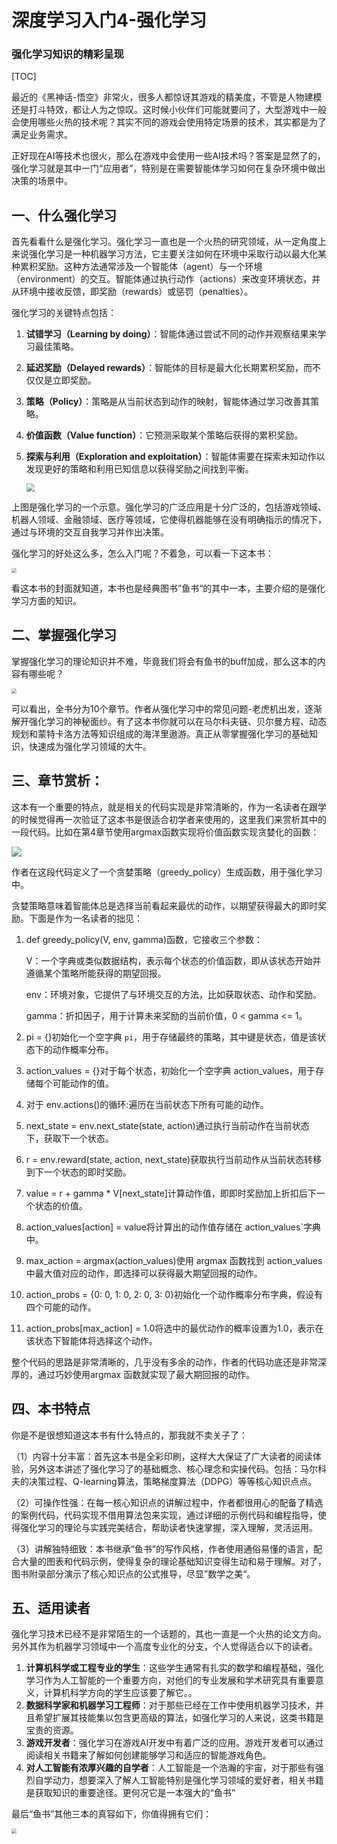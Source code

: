 # 深度学习入门4-强化学习

### 强化学习知识的精彩呈现



[TOC]

最近的《黑神话-悟空》非常火，很多人都惊讶其游戏的精美度，不管是人物建模还是打斗特效，都让人为之惊叹。这时候小伙伴们可能就要问了，大型游戏中一般会使用哪些火热的技术呢？其实不同的游戏会使用特定场景的技术，其实都是为了满足业务需求。

正好现在AI等技术也很火，那么在游戏中会使用一些AI技术吗？答案是显然了的，强化学习就是其中一门“应用者”，特别是在需要智能体学习如何在复杂环境中做出决策的场景中。

## 一、什么强化学习

首先看看什么是强化学习。强化学习一直也是一个火热的研究领域，从一定角度上来说强化学习是一种机器学习方法，它主要关注如何在环境中采取行动以最大化某种累积奖励。这种方法通常涉及一个智能体（agent）与一个环境（environment）的交互。智能体通过执行动作（actions）来改变环境状态，并从环境中接收反馈，即奖励（rewards）或惩罚（penalties）。

强化学习的关键特点包括：

1. **试错学习（Learning by doing）**：智能体通过尝试不同的动作并观察结果来学习最佳策略。

2. **延迟奖励（Delayed rewards）**：智能体的目标是最大化长期累积奖励，而不仅仅是立即奖励。

3. **策略（Policy）**：策略是从当前状态到动作的映射，智能体通过学习改善其策略。

4. **价值函数（Value function）**：它预测采取某个策略后获得的累积奖励。

5. **探索与利用（Exploration and exploitation）**：智能体需要在探索未知动作以发现更好的策略和利用已知信息以获得奖励之间找到平衡。

   

   <img src="强化学习示意.PNG" style="zoom:80%;" />

   

上图是强化学习的一个示意。强化学习的广泛应用是十分广泛的，包括游戏领域、机器人领域、金融领域、医疗等领域，它使得机器能够在没有明确指示的情况下，通过与环境的交互自我学习并作出决策。

强化学习的好处这么多，怎么入门呢？不着急，可以看一下这本书：

<img src="封一.jpg" style="zoom:50%;" />

看这本书的封面就知道，本书也是经典图书”鱼书“的其中一本，主要介绍的是强化学习方面的知识。



## 二、掌握强化学习

掌握强化学习的理论知识并不难，毕竟我们将会有鱼书的buff加成，那么这本的内容有哪些呢？

<img src="2.png" style="zoom:50%;" />



可以看出，全书分为10个章节。作者从强化学习中的常见问题-老虎机出发，逐渐解开强化学习的神秘面纱。有了这本书你就可以在马尔科夫链、贝尔曼方程、动态规划和蒙特卡洛方法等知识组成的海洋里遨游。真正从零掌握强化学习的基础知识，快速成为强化学习领域的大牛。



## 三、章节赏析：

这本有一个重要的特点，就是相关的代码实现是非常清晰的，作为一名读者在跟学的时候觉得再一次验证了这本书是很适合初学者来使用的，这里我们来赏析其中的一段代码。比如在第4章节使用argmax函数实现将价值函数实现贪婪化的函数：

![](3.png)

作者在这段代码定义了一个贪婪策略（greedy_policy）生成函数，用于强化学习中。

贪婪策略意味着智能体总是选择当前看起来最优的动作，以期望获得最大的即时奖励。下面是作为一名读者的拙见：

1. def greedy_policy(V, env, gamma)函数，它接收三个参数：

   V：一个字典或类似数据结构，表示每个状态的价值函数，即从该状态开始并遵循某个策略所能获得的期望回报。

   env：环境对象，它提供了与环境交互的方法，比如获取状态、动作和奖励。

   gamma：折扣因子，用于计算未来奖励的当前价值，0 < gamma <= 1。

2. pi = {}初始化一个空字典 `pi`，用于存储最终的策略，其中键是状态，值是该状态下的动作概率分布。

3. action_values = {}对于每个状态，初始化一个空字典 action_values，用于存储每个可能动作的值。

4. 对于 env.actions()的循环:遍历在当前状态下所有可能的动作。

5. next_state = env.next_state(state, action)通过执行当前动作在当前状态下，获取下一个状态。

6. r = env.reward(state, action, next_state)获取执行当前动作从当前状态转移到下一个状态的即时奖励。

7. value = r + gamma * V[next_state]计算动作值，即即时奖励加上折扣后下一个状态的价值。

8. action_values[action] = value将计算出的动作值存储在 action_values`字典中。

9. max_action = argmax(action_values)使用 argmax 函数找到 action_values 中最大值对应的动作，即选择可以获得最大期望回报的动作。

10. action_probs = {0: 0, 1: 0, 2: 0, 3: 0}初始化一个动作概率分布字典，假设有四个可能的动作。

11. action_probs[max_action] = 1.0将选中的最优动作的概率设置为1.0，表示在该状态下智能体将选择这个动作。

整个代码的思路是非常清晰的，几乎没有多余的动作，作者的代码功底还是非常深厚的，通过巧妙使用argmax 函数就实现了最大期回报的动作。



## 四、本书特点

你是不是很想知道这本书有什么特点的，那我就不卖关子了：

（1）内容十分丰富：首先这本书是全彩印刷，这样大大保证了广大读者的阅读体验，另外这本讲述了强化学习了的基础概念、核心理念和实操代码。包括：马尔科夫的决策过程、Q-learning算法，策略梯度算法（DDPG）等等核心知识点点。

（2）可操作性强：在每一核心知识点的讲解过程中，作者都很用心的配备了精选的案例代码，代码实现不借用算法包来实现，通过详细的示例代码和编程指导，使得强化学习的理论与实践完美结合，帮助读者快速掌握，深入理解，灵活运用。 

（3）讲解独特细致：本书继承“鱼书”的写作风格，作者使用通俗易懂的语言，配合大量的图表和代码示例，使得复杂的理论基础知识变得生动和易于理解。对了，图书附录部分演示了核心知识点的公式推导，尽显”数学之美“。





## 五、适用读者

强化学习技术已经不是非常陌生的一个话题的，其也一直是一个火热的论文方向。另外其作为机器学习领域中一个高度专业化的分支，个人觉得适合以下的读者。

1. **计算机科学或工程专业的学生**：这些学生通常有扎实的数学和编程基础，强化学习作为人工智能的一个重要方向，对他们的专业发展和学术研究具有重要意义，计算机科学方向的学生应该要了解它。。
2. **数据科学家和机器学习工程师**：对于那些已经在工作中使用机器学习技术，并且希望扩展其技能集以包含更高级的算法，如强化学习的人来说，这类书籍是宝贵的资源。
3. **游戏开发者**：强化学习在游戏AI开发中有着广泛的应用。游戏开发者可以通过阅读相关书籍来了解如何创建能够学习和适应的智能游戏角色。
4. **对人工智能有浓厚兴趣的自学者**：人工智能是一个浩瀚的宇宙，对于那些有强烈自学动力，想要深入了解人工智能特别是强化学习领域的爱好者，相关书籍是获取知识的重要途径。更何况它是一本强大的“鱼书”



最后“鱼书”其他三本的真容如下，你值得拥有它们：

<img src="4.png" style="zoom:50%;" />
